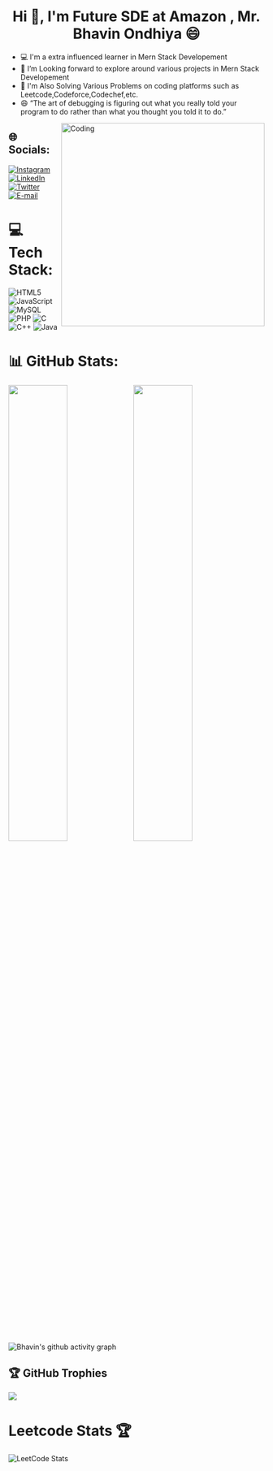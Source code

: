 
<h1 align="center">Hi 👋, I'm Future SDE at Amazon , Mr. Bhavin Ondhiya 😄</h1>


- 💻 I'm a extra influenced learner in Mern Stack Developement
- 🤔 I’m Looking forward to explore around various projects in Mern Stack Developement
- 🌱 I'm Also Solving Various Problems on coding platforms such as Leetcode,Codeforce,Codechef,etc.
- 😄 “The art of debugging is figuring out what you really told your program to do rather than what you thought you told it to do.”


<img align="right" alt="Coding" width="400" src="https://i.pinimg.com/originals/e8/f4/53/e8f453469a3ec97ecd354df465d73913.gif"/>


## 🌐 Socials:
[![Instagram](https://img.shields.io/badge/Instagram-%23E4405F.svg?logo=Instagram&logoColor=white)](https://www.instagram.com/bhavin_ondhiya/) [![LinkedIn](https://img.shields.io/badge/LinkedIn-%230077B5.svg?logo=linkedin&logoColor=white)](https://www.linkedin.com/in/bhavin-ondhiya-1636b5223) [![Twitter](https://img.shields.io/badge/Twitter-%231DA1F2.svg?logo=Twitter&logoColor=white)](https://twitter.com/bhavin_ondhiya) [![E-mail](https://img.shields.io/badge/email-%231DA1F2.svg?logo=email&logoColor=white)](https://gmail.com/bhavinondhiya0@gmail.com/) 

# 💻 Tech Stack:
![HTML5](https://img.shields.io/badge/html5-%23E34F26.svg?style=for-the-badge&logo=html5&logoColor=white) ![JavaScript](https://img.shields.io/badge/javascript-%23323330.svg?style=for-the-badge&logo=javascript&logoColor=%green) ![MySQL](https://img.shields.io/badge/MySQL-%23323330.svg?style=for-the-badge&logo=MySQL&logoColor=%23F7DF1E)![PHP](https://img.shields.io/badge/PHP-%2300599C.svg?style=for-the-badge&logo=PHP&logoColor=white)  ![C](https://img.shields.io/badge/c-%2300599C.svg?style=for-the-badge&logo=c&logoColor=white) ![C++](https://img.shields.io/badge/c++-%2300599C.svg?style=for-the-badge&logo=c%2B%2B&logoColor=white) ![Java](https://img.shields.io/badge/java-%23ED8B00.svg?style=for-the-badge&logo=java&logoColor=white) 


# 📊 GitHub Stats:
<img  src="https://github-readme-stats-bhavinondhiya.vercel.app/api?username=bhavinondhiya&count_private=true&show_icons=true&theme=gotham" width="48%" >
<img  src="https://github-readme-streak-stats.herokuapp.com/?user=bhavinondhiya&theme=gotham" width="48%" >
<br>

<!-- ![github graph](https://activity-graph.herokuapp.com/graph?username=bhavinondhiya&theme=gotham&area=true) -->
![Bhavin's github activity graph](https://github-readme-activity-graph.cyclic.app/graph?username=bhavinondhiya&theme=gotham&area=true)

## 🏆 GitHub Trophies
![](https://github-profile-trophy.vercel.app/?username=bhavinondhiya&theme=dracula&no-frame=true&no-bg=true&margin-w=4)


# Leetcode Stats 🏆
![LeetCode Stats](https://leetcard.jacoblin.cool/bhavinondhiya0?theme=gotham=Ubuntu%20Mono&ext=heatmap)
